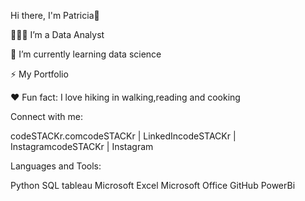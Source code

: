 Hi there, I'm Patricia👋

👩🏻‍💼 I’m a Data Analyst

🔭 I’m currently learning data science

⚡ My Portfolio

❤️ Fun fact: I love hiking in walking,reading and cooking 

Connect with me:

codeSTACKr.comcodeSTACKr | LinkedIncodeSTACKr | InstagramcodeSTACKr | Instagram


Languages and Tools:

Python SQL tableau Microsoft Excel Microsoft Office GitHub PowerBi
